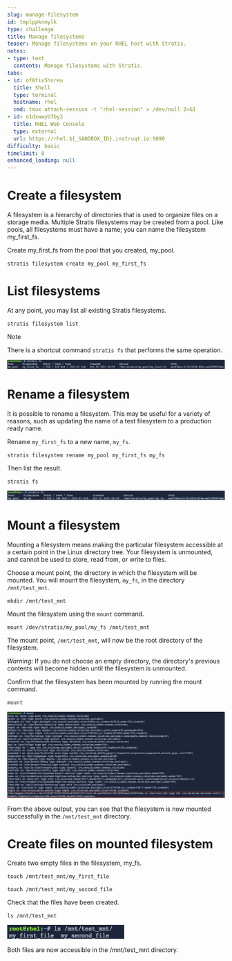```yaml
---
slug: manage-filesystem
id: tmplppknmylk
type: challenge
title: Manage filesystems
teaser: Manage filesystems on your RHEL host with Stratis.
notes:
- type: text
  contents: Manage filesystems with Stratis.
tabs:
- id: of8fix5hsreu
  title: Shell
  type: terminal
  hostname: rhel
  cmd: tmux attach-session -t "rhel-session" > /dev/null 2>&1
- id: o1dxwwyb7by3
  title: RHEL Web Console
  type: external
  url: https://rhel.${_SANDBOX_ID}.instruqt.io:9090
difficulty: basic
timelimit: 0
enhanced_loading: null
---
```

Create a filesystem
===================

A filesystem is a hierarchy of directories that is used to organize files on a storage media. Multiple Stratis filesystems may be created from a pool. Like pools, all filesystems must have a name; you can name the filesystem my_first_fs.

Create my_first_fs from the pool that you created, my_pool.

```bash,run
stratis filesystem create my_pool my_first_fs
```

List filesystems
================
At any point, you may list all existing Stratis filesystems.

```bash,run
stratis filesystem list
```

> [!NOTE]
> There is a shortcut command `stratis fs` that performs the same operation.

![list fs](../assets/listfs.png)

Rename a filesystem
===================

It is possible to rename a filesystem. This may be useful for a variety of reasons, such as updating the name of a test filesystem to a production ready name.

Rename `my_first_fs` to a new name, `my_fs`.

```bash,run
stratis filesystem rename my_pool my_first_fs my_fs
```

Then list the result.

```bash,run
stratis fs
```

![renamed](../assets/renamedfs.png)

Mount a filesystem
==================

Mounting a filesystem means making the particular filesystem accessible at a certain point in the Linux directory tree. Your filesystem is unmounted, and cannot be used to store, read from, or write to files.

Choose a mount point, the directory in which the filesystem will be mounted. You will mount the filesystem, `my_fs`, in the directory `/mnt/test_mnt`.

```bash,run
mkdir /mnt/test_mnt
```

Mount the filesystem using the `mount` command.

```bash,run
mount /dev/stratis/my_pool/my_fs /mnt/test_mnt
```

The mount point, `/mnt/test_mnt`, will now be the root directory of the filesystem.

_*Warning:*_ If you do not choose an empty directory, the directory's previous contents will become hidden until the filesystem is unmounted.

Confirm that the filesystem has been mounted by running the mount command.

```bash,run
mount
```
![mount output](../assets/mountoutput.png)

From the above output, you can see that the filesystem is now mounted successfully in the `/mnt/test_mnt` directory.

Create files on mounted filesystem
==================================

Create two empty files in the filesystem, my_fs.

```bash,run
touch /mnt/test_mnt/my_first_file
```

```bash,run
touch /mnt/test_mnt/my_second_file
```
Check that the files have been created.

```bash,run
ls /mnt/test_mnt
```

![two files](../assets/twofiles.png)

Both files are now accessible in the /mnt/test_mnt directory.
